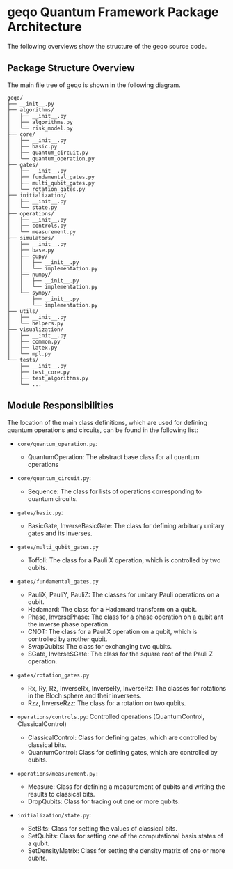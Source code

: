 # geqo Quantum Framework Package Architecture
The following overviews show the structure of the geqo source code.

## Package Structure Overview
The main file tree of geqo is shown in the following diagram.

```
geqo/
├── __init__.py
├── algorithms/
│   ├── __init__.py
│   ├── algorithms.py
│   └── risk_model.py
├── core/
│   ├── __init__.py
│   ├── basic.py
│   ├── quantum_circuit.py
│   └── quantum_operation.py
├── gates/
│   ├── __init__.py
│   ├── fundamental_gates.py
│   ├── multi_qubit_gates.py
│   └── rotation_gates.py
├── initialization/
│   ├── __init__.py
│   └── state.py
├── operations/
│   ├── __init__.py
│   ├── controls.py
│   └── measurement.py
├── simulators/
│   ├── __init__.py
│   ├── base.py
│   ├── cupy/
│   │   ├── __init__.py
│   │   └── implementation.py
│   ├── numpy/
│   │   ├── __init__.py
│   │   └── implementation.py
│   └── sympy/
│       ├── __init__.py
│       └── implementation.py
├── utils/
│   ├── __init__.py
│   └── helpers.py
├── visualization/
│   ├── __init__.py
│   ├── common.py
│   ├── latex.py
│   └── mpl.py
└── tests/
    ├── __init__.py
    ├── test_core.py
    ├── test_algorithms.py
    └── ...
```

## Module Responsibilities
The location of the main class definitions, which are used for defining quantum operations and circuits, can be found in
the following list:

- `core/quantum_operation.py`:
    - QuantumOperation: The abstract base class for all quantum operations

- `core/quantum_circuit.py`:
    - Sequence: The class for lists of operations corresponding to quantum circuits.

- `gates/basic.py`:
    - BasicGate, InverseBasicGate: The class for defining arbitrary unitary gates and its inverses.

- `gates/multi_qubit_gates.py`
    - Toffoli: The class for a Pauli X operation, which is controlled by two qubits.

- `gates/fundamental_gates.py`
    - PauliX, PauliY, PauliZ: The classes for unitary Pauli operations on a qubit.
    - Hadamard: The class for a Hadamard transform on a qubit.
    - Phase, InversePhase: The class for a phase operation on a qubit ant the inverse phase operation.
    - CNOT: The class for a PauliX operation on a qubit, which is controlled by another qubit.
    - SwapQubits: The class for exchanging two qubits.
    - SGate, InverseSGate: The class for the square root of the Pauli Z operation.

- `gates/rotation_gates.py`
    - Rx, Ry, Rz, InverseRx, InverseRy, InverseRz: The classes for rotations in the Bloch sphere and their inversees.
    - Rzz, InverseRzz: The class for a rotation on two qubits.

- `operations/controls.py`: Controlled operations (QuantumControl, ClassicalControl)
    - ClassicalControl: Class for defining gates, which are controlled by classical bits.
    - QuantumControl: Class for defining gates, which are controlled by qubits.

- `operations/measurement.py:`
    - Measure: Class for defining a measurement of qubits and writing the results to classical bits.
    - DropQubits: Class for tracing out one or more qubits.

- `initialization/state.py`:
    - SetBits: Class for setting the values of classical bits.
    - SetQubits: Class for setting one of the computational basis states of a qubit.
    - SetDensityMatrix: Class for setting the density matrix of one or more qubits.


